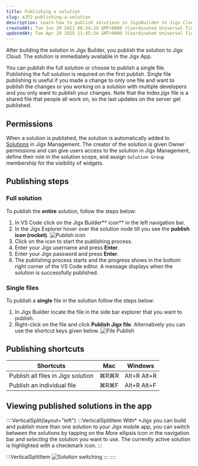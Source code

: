 ```yaml
---
title: Publishing a solution
slug: aJP2-publishing-a-solution
description: Learn how to publish solutions in JigxBuilder to Jigx Cloud with this step-by-step document. Discover the option to publish the full solution or a single file, and understand how published solutions are automatically added to the Solutions section in Jigx
createdAt: Tue Jun 20 2023 08:34:29 GMT+0000 (Coordinated Universal Time)
updatedAt: Tue Apr 29 2025 11:45:24 GMT+0000 (Coordinated Universal Time)
---
```


After building the solution in Jigx Builder, you publish the solution to Jigx Cloud. The solution is immediately available in the Jigx App.&#x20;

You can publish the full solution or choose to publish a single file. Publishing the full solution is required on the first publish. Single file publishing is useful if you made a change to only one file and want to publish the changes or you working on a solution with multiple developers and you only want to publish your changes. Note that the index.jigx file is a shared file that people all work on, so the last updates on the server get published.&#x20;

## Permissions

When a solution is published, the solution is automatically added to [Solutions](./../../Administration/Solutions.md) in Jigx Management.  The creator of the solution is given Owner permissions and can give users access to the solution in Jigx Management, define their role in the solution scope, and assign `Solution Group` membership for the visibility of widgets.&#x20;

## Publishing steps

### Full solution

To publish the **entire** solution, follow the steps below:

1. In VS Code click on the Jigx Builder** icon** in the left navigation bar.
2. In the Jigx Explorer hover over the solution node till you see the **publish icon (rocket)**.
   ![Publish icon ](https://archbee-image-uploads.s3.amazonaws.com/x7vdIDH6-ScTprfmi2XXX/x6oL1j00INlbD0HMcaF2U_jb-publish.png "Publish icon")
3. Click on the icon to start the publishing process.&#x20;
4. Enter your Jigx username and press **Enter**.
5. Enter your Jigx password and press **Enter**.&#x20;
6. The publishing process starts and the progress shows in the bottom right corner of the VS Code editor. A message displays when the solution is successfully published.

### Single files

To publish a **single** file in the solution follow the steps below:

1. In Jigx Builder locate the file in the side bar explorer that you want to publish.
2. Right-click on the file and click **Publish Jigx file**. Alternatively you can use the shortcut keys given below.
   ![File Publish](https://archbee-image-uploads.s3.amazonaws.com/x7vdIDH6-ScTprfmi2XXX/jZGBiTENpyn7lPsJstAJT_jb-singlepub.png "File publish")

## Publishing shortcuts

| **Shortcuts**                      | **Mac** | **Windows** |
| ---------------------------------- | ------- | ----------- |
| Publish all files in Jigx solution | ⌘R⌘R    | Alt+R Alt+R |
| Publish an individual file         | ⌘R⌘F    | Alt+R Alt+F |

## Viewing published solutions in the app

::::VerticalSplit{layout="left"}
:::VerticalSplitItem
With* *Jigx you can build and publish more than one solution to your Jigx mobile app,  you can switch between the solutions by tapping on the *More* ellipsis icon in the navigation bar and *selecting* the solution you want to use. The currently active solution is highlighted with a checkmark icon.
:::

:::VerticalSplitItem
![Solution switching](https://archbee-image-uploads.s3.amazonaws.com/0TQnKgJpsWhT3gQzQOhdY-_wNc-4qfpMvnhWhjpKEx8-20250429-113930.png "Solution switching")
:::
::::



